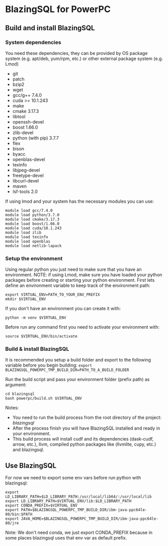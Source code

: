 # BlazingSQL for PowerPC
## Build and install BlazingSQL
### System dependencies
You need these dependencies, they can be provided by OS package system (e.g. apt/deb, yum/rpm, etc.) or other external package system (e.g. Lmod)
- git
- patch
- bzip2
- wget
- gcc/g++ 7.4.0
- cuda >= 10.1.243
- make
- cmake 3.17.3
- libtool
- openssh-devel
- boost 1.66.0
- zlib-devel
- python (with pip) 3.7.7
- flex
- bison
- byacc
- openblas-devel
- texinfo
- libjpeg-devel
- freetype-devel
- libcurl-devel
- maven
- lsf-tools 2.0

If using lmod and your system has the necessary modules you can use:
```shell
module load gcc/7.4.0
module load python/3.7.0
module load cmake/3.17.3
module load boost/1.66.0
module load cuda/10.1.243
module load zlib
module load texinfo
module load openblas
module load netlib-lapack
```

### Setup the environment
Using regular python you just need to make sure that you have an environment.
NOTE: if using Lmod, make sure you have loaded your python packages before creating or starting your python environment.
First lets define an environment variable to keep track of the environment path:
```shell
export VIRTUAL_ENV=PATH_TO_YOUR_ENV_PREFIX
mkdir $VIRTUAL_ENV
```
If you don't have an environment you can create it with:
```shell
python -m venv $VIRTUAL_ENV
```
Before run any command first you need to activate your environment with:
```shell
source $VIRTUAL_ENV/bin/activate
```


### Build & install BlazingSQL
It is recommended you setup a build folder and export to the following variable before you begin building:
`export BLAZINGSQL_POWERPC_TMP_BUILD_DIR=PATH_TO_A_BUILD_FOLDER`

Run the build script and pass your environment folder (prefix path) as argument:
```shell
cd blazingsql
bash powerpc/build.sh $VIRTUAL_ENV
```
Notes:
* You need to run the build process from the root directory of the project: *blazingsql*
* After the process finish you will have BlazingSQL installed and ready in your environment.
* This build process will install cudf and its dependencies (dask-cudf, arrow, etc.), llvm, compiled python packages like (llvmlite, cupy, etc.) and blazingsql.
## Use BlazingSQL
For now we need to export some env vars before run python with blazingsql:
```shell
export LD_LIBRARY_PATH=$LD_LIBRARY_PATH:/usr/local/lib64/:/usr/local/lib
export LD_LIBRARY_PATH=$VIRTUAL_ENV/lib:$LD_LIBRARY_PATH
export CONDA_PREFIX=$VIRTUAL_ENV
export PATH=$BLAZINGSQL_POWERPC_TMP_BUILD_DIR/ibm-java-ppc64le-80/bin:$PATH
export JAVA_HOME=$BLAZINGSQL_POWERPC_TMP_BUILD_DIR/ibm-java-ppc64le-80/jre
```
Note: We don't need conda, we just export CONDA_PREFIX because in some places blazingsql uses that env var as default prefix.
